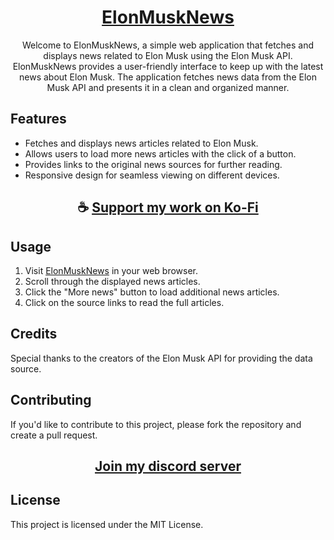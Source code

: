 <div align="center">

# [ElonMuskNews](https://thatsinewave.github.io/ElonMuskNews)

Welcome to ElonMuskNews, a simple web application that fetches and displays news related to Elon Musk using the Elon Musk API.
ElonMuskNews provides a user-friendly interface to keep up with the latest news about Elon Musk.
The application fetches news data from the Elon Musk API and presents it in a clean and organized manner.

</div>

## Features

- Fetches and displays news articles related to Elon Musk.
- Allows users to load more news articles with the click of a button.
- Provides links to the original news sources for further reading.
- Responsive design for seamless viewing on different devices.

<div align="center">

## ☕ [Support my work on Ko-Fi](https://ko-fi.com/thatsinewave)

</div>

## Usage

1. Visit [ElonMuskNews](https://thatsinewave.github.io/ElonMuskNews) in your web browser.
2. Scroll through the displayed news articles.
3. Click the "More news" button to load additional news articles.
4. Click on the source links to read the full articles.

## Credits

Special thanks to the creators of the Elon Musk API for providing the data source.

## Contributing

If you'd like to contribute to this project, please fork the repository and create a pull request.

<div align="center">

## [Join my discord server](https://discord.gg/2nHHHBWNDw)

</div>

## License
This project is licensed under the MIT License.